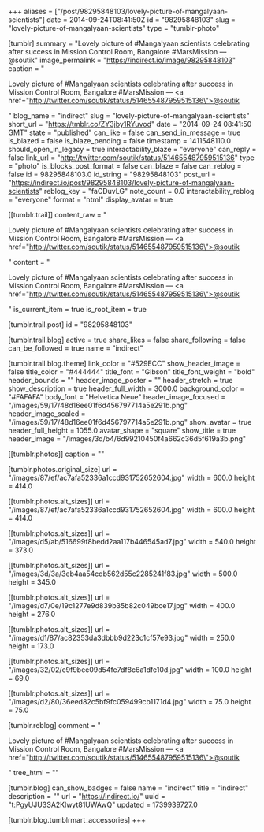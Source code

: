 +++
aliases = ["/post/98295848103/lovely-picture-of-mangalyaan-scientists"]
date = 2014-09-24T08:41:50Z
id = "98295848103"
slug = "lovely-picture-of-mangalyaan-scientists"
type = "tumblr-photo"

[tumblr]
summary = "Lovely picture of #Mangalyaan scientists celebrating after success in Mission Control Room, Bangalore #MarsMission — @soutik"
image_permalink = "https://indirect.io/image/98295848103"
caption = "<p>Lovely picture of #Mangalyaan scientists celebrating after success in Mission Control Room, Bangalore #MarsMission — <a href=\"http://twitter.com/soutik/status/514655487959515136\">@soutik</a></p>"
blog_name = "indirect"
slug = "lovely-picture-of-mangalyaan-scientists"
short_url = "https://tmblr.co/ZY3jby1RYuvod"
date = "2014-09-24 08:41:50 GMT"
state = "published"
can_like = false
can_send_in_message = true
is_blazed = false
is_blaze_pending = false
timestamp = 1411548110.0
should_open_in_legacy = true
interactability_blaze = "everyone"
can_reply = false
link_url = "http://twitter.com/soutik/status/514655487959515136"
type = "photo"
is_blocks_post_format = false
can_blaze = false
can_reblog = false
id = 98295848103.0
id_string = "98295848103"
post_url = "https://indirect.io/post/98295848103/lovely-picture-of-mangalyaan-scientists"
reblog_key = "faCDuvLG"
note_count = 0.0
interactability_reblog = "everyone"
format = "html"
display_avatar = true

[[tumblr.trail]]
content_raw = "<p>Lovely picture of #Mangalyaan scientists celebrating after success in Mission Control Room, Bangalore #MarsMission — <a href=\"http://twitter.com/soutik/status/514655487959515136\">@soutik</a></p>"
content = "<p>Lovely picture of #Mangalyaan scientists celebrating after success in Mission Control Room, Bangalore #MarsMission &mdash; <a href=\"http://twitter.com/soutik/status/514655487959515136\">@soutik</a></p>"
is_current_item = true
is_root_item = true

[tumblr.trail.post]
id = "98295848103"

[tumblr.trail.blog]
active = true
share_likes = false
share_following = false
can_be_followed = true
name = "indirect"

[tumblr.trail.blog.theme]
link_color = "#529ECC"
show_header_image = false
title_color = "#444444"
title_font = "Gibson"
title_font_weight = "bold"
header_bounds = ""
header_image_poster = ""
header_stretch = true
show_description = true
header_full_width = 3000.0
background_color = "#FAFAFA"
body_font = "Helvetica Neue"
header_image_focused = "/images/59/17/48d16ee01f6d456797714a5e291b.png"
header_image_scaled = "/images/59/17/48d16ee01f6d456797714a5e291b.png"
show_avatar = true
header_full_height = 1055.0
avatar_shape = "square"
show_title = true
header_image = "/images/3d/b4/6d99210450f4a662c36d5f619a3b.png"

[[tumblr.photos]]
caption = ""

[tumblr.photos.original_size]
url = "/images/87/ef/ac7afa52336a1ccd931752652604.jpg"
width = 600.0
height = 414.0

[[tumblr.photos.alt_sizes]]
url = "/images/87/ef/ac7afa52336a1ccd931752652604.jpg"
width = 600.0
height = 414.0

[[tumblr.photos.alt_sizes]]
url = "/images/d5/ab/516699f8bedd2aa117b446545ad7.jpg"
width = 540.0
height = 373.0

[[tumblr.photos.alt_sizes]]
url = "/images/3d/3a/3eb4aa54cdb562d55c2285241f83.jpg"
width = 500.0
height = 345.0

[[tumblr.photos.alt_sizes]]
url = "/images/d7/0e/19c1277e9d839b35b82c049bce17.jpg"
width = 400.0
height = 276.0

[[tumblr.photos.alt_sizes]]
url = "/images/d1/87/ac82353da3dbbb9d223c1cf57e93.jpg"
width = 250.0
height = 173.0

[[tumblr.photos.alt_sizes]]
url = "/images/32/02/e9f9bee09d54fe7df8c6a1dfe10d.jpg"
width = 100.0
height = 69.0

[[tumblr.photos.alt_sizes]]
url = "/images/d2/80/36eed82c5bf9fc059499cb1171d4.jpg"
width = 75.0
height = 75.0

[tumblr.reblog]
comment = "<p>Lovely picture of #Mangalyaan scientists celebrating after success in Mission Control Room, Bangalore #MarsMission — <a href=\"http://twitter.com/soutik/status/514655487959515136\">@soutik</a></p>"
tree_html = ""

[tumblr.blog]
can_show_badges = false
name = "indirect"
title = "indirect"
description = ""
url = "https://indirect.io/"
uuid = "t:PgyUJU3SA2Klwyt81UWAwQ"
updated = 1739939727.0

[tumblr.blog.tumblrmart_accessories]
+++
